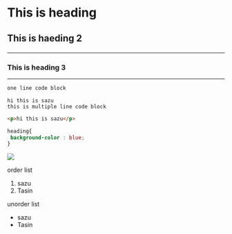 

# This is heading

## This is haeding 2 <hr>

### This is heading 3

<hr>

```javascript
one line code block
```

```
hi this is sazu
this is multiple line code block
````

```html
<p>hi this is sazu</p> 
```
```css
heading{
 background-color : blue;
}
```

<img src='panda.jpg' />



order list
<ol>
<li>sazu</li>
<li>Tasin</li>
</ol>

unorder list
<ul>
<li>sazu</li>
<li>Tasin</li>
</ul>
